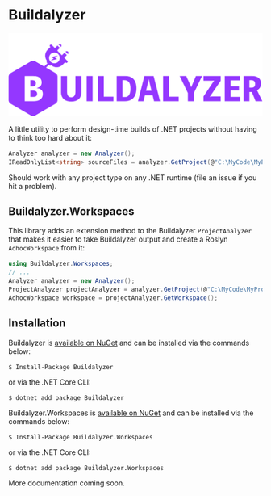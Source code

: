 # Buildalyzer

![buildalyzer logo](./docs/buildalyzer.png)

A little utility to perform design-time builds of .NET projects without having to think too hard about it:

```csharp
Analyzer analyzer = new Analyzer();
IReadOnlyList<string> sourceFiles = analyzer.GetProject(@"C:\MyCode\MyProject.csproj").GetSourceFiles();
```

Should work with any project type on any .NET runtime (file an issue if you hit a problem).

## Buildalyzer.Workspaces

This library adds an extension method to the Buildalyzer `ProjectAnalyzer` that makes it easier to take Buildalyzer output and create a Roslyn `AdhocWorkspace` from it:

```csharp
using Buildalyzer.Workspaces;
// ...
Analyzer analyzer = new Analyzer();
ProjectAnalyzer projectAnalyzer = analyzer.GetProject(@"C:\MyCode\MyProject.csproj");
AdhocWorkspace workspace = projectAnalyzer.GetWorkspace();
```

## Installation

Buildalyzer is [available on NuGet](https://www.nuget.org/packages/Buildalyzer/) and can be installed via the commands below:

```
$ Install-Package Buildalyzer
```
or via the .NET Core CLI:

```
$ dotnet add package Buildalyzer
```

Buildalyzer.Workspaces is [available on NuGet](https://www.nuget.org/packages/Buildalyzer.Workspaces/) and can be installed via the commands below:

```
$ Install-Package Buildalyzer.Workspaces
```
or via the .NET Core CLI:

```
$ dotnet add package Buildalyzer.Workspaces
```

More documentation coming soon.
